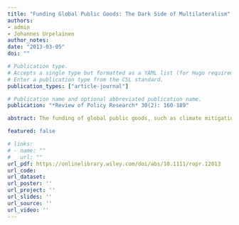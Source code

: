 ```yaml
---
title: "Funding Global Public Goods: The Dark Side of Multilateralism"
authors:
- admin
- Johannes Urpelainen
author_notes:
date: "2013-03-05"
doi: ""

# Publication type.
# Accepts a single type but formatted as a YAML list (for Hugo requirements).
# Enter a publication type from the CSL standard.
publication_types: ["article-journal"]

# Publication name and optional abbreviated publication name.
publication: "*Review of Policy Research* 30(2): 160-189"

abstract: The funding of global public goods, such as climate mitigation, presents a complex strategic problem. Potential recipients demand side payments for implementing projects that furnish global public goods, and donors can cooperate to provide the funding. We offer a game-theoretic analysis of this problem. In our model, a recipient demands project funding. Donors can form a multilateral program to jointly fund the project. If no program is formed, bilateral funding remains a possibility. We find that donors rely on multilateralism if their preferences are relatively symmetric and domestic political constraints on funding are lax. In this case, the recipient secures large rents from project implementation. Thus, even donors with strong interests in global public good provision have incentives to oppose institutional arrangements that promote multilateral funding. These incentives have played an important role in multilateral negotiations on climate finance, especially in Cancun (2010) and Durban (2011).

featured: false

# links:
# - name: ""
#   url: ""
url_pdf: https://onlinelibrary.wiley.com/doi/abs/10.1111/ropr.12013
url_code: 
url_dataset:
url_poster: ''
url_project: ''
url_slides: ''
url_source: ''
url_video: ''
---
```




